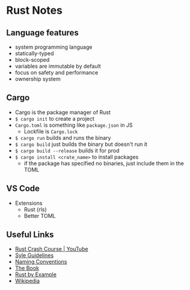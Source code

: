 # Rust Notes

## Language features

- system programming language
- statically-typed
- block-scoped
- variables are immutable by default
- focus on safety and performance
- ownership system

## Cargo

- Cargo is the package manager of Rust
- `$ cargo init` to create a project
- `Cargo.toml` is something like `package.json` in JS
  - Lockfile is `Cargo.lock`
- `$ cargo run` builds and runs the binary
- `$ cargo build` just builds the binary but doesn't run it
- `$ cargo build --release` builds it for prod
- `$ cargo install <crate_name>` to install packages
  - if the package has specified no binaries, just include them in the TOML

## VS Code

- Extensions
  - Rust (rls)
  - Better TOML

## Useful Links
- [Rust Crash Course | YouTube](https://www.youtube.com/watch?v=zF34dRivLOw)
- [Syle Guidelines](https://doc.rust-lang.org/1.0.0/style/README.html)
- [Naming Conventions](https://doc.rust-lang.org/1.0.0/style/style/naming/README.html)
- [The Book](https://doc.rust-lang.org/book/)
- [Rust by Example](https://doc.rust-lang.org/stable/rust-by-example/)
- [Wikipedia](https://en.wikipedia.org/wiki/Rust_(programming_language))